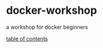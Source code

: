 # docker-workshop
a workshop for docker beginners

[table of contents](https://github.com/JohnnyW74/docker-training/blob/master/table_of_contents.md) 